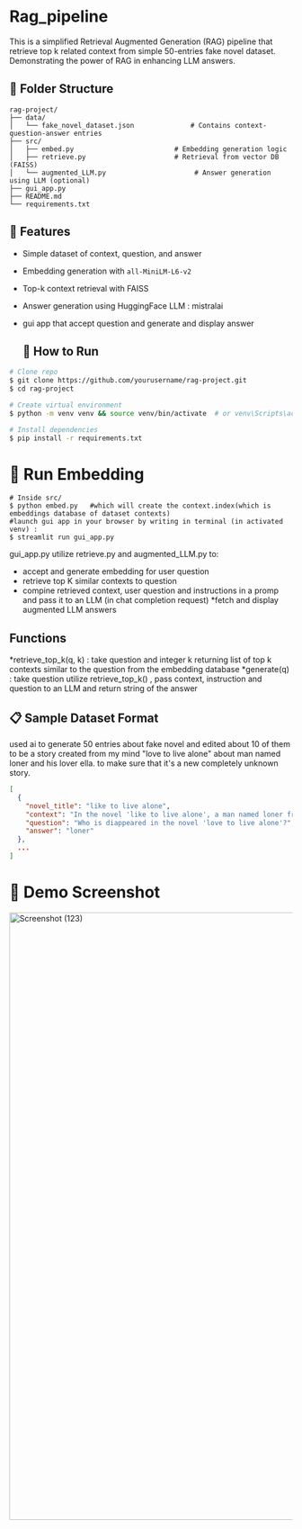 # Rag_pipeline
This is a simplified Retrieval Augmented Generation (RAG) pipeline that retrieve top k related context from simple 50-entries fake novel dataset. Demonstrating the power of RAG in enhancing LLM answers.

## 📁 Folder Structure
```
rag-project/
├── data/
│   └── fake_novel_dataset.json              # Contains context-question-answer entries
├── src/
│   ├── embed.py                         # Embedding generation logic
│   ├── retrieve.py                      # Retrieval from vector DB (FAISS)
│   └── augmented_LLM.py                      # Answer generation using LLM (optional)
├── gui_app.py
├── README.md
└── requirements.txt

```

## 📌 Features
- Simple dataset of context, question, and answer
- Embedding generation with `all-MiniLM-L6-v2`
- Top-k context retrieval with FAISS
- Answer generation using HuggingFace LLM : mistralai
- gui app that accept question and generate and display answer 

  ## 🚀 How to Run
```bash
# Clone repo
$ git clone https://github.com/yourusername/rag-project.git
$ cd rag-project

# Create virtual environment
$ python -m venv venv && source venv/bin/activate  # or venv\Scripts\activate on Windows

# Install dependencies
$ pip install -r requirements.txt
```

  # 🧪 Run Embedding
  ```terminal
  # Inside src/
  $ python embed.py   #which will create the context.index(which is embeddings database of dataset contexts)
  #launch gui app in your browser by writing in terminal (in activated venv) :
  $ streamlit run gui_app.py
  ```

gui_app.py utilize retrieve.py and augmented_LLM.py to:
* accept and generate embedding for user question
* retrieve top K similar contexts to question 
* compine retrieved context, user question and instructions in a promp and pass it to an LLM (in chat completion request)
*fetch and display augmented LLM answers

## Functions
*retrieve_top_k(q, k) : take question and integer k returning list of top k contexts similar to the question from the embedding database
*generate(q) : take question utilize retrieve_top_k() , pass context, instruction and question to an LLM and return string of the answer

## 📋 Sample Dataset Format
used ai to generate 50 entries about fake novel and edited about 10 of them to be a story created from my mind "love to live alone" about man named loner and his lover ella. to make sure that it's a new completely unknown story.

```json
[
  {
    "novel_title": "like to live alone",
    "context": "In the novel 'like to live alone', a man named loner from 'silence shadow' village disappeared into                 the mists. Legends say he's living happily alone on mountain fijstu.",
    "question": "Who is diappeared in the novel 'love to live alone'?",
    "answer": "loner"
  },
  ...
]
```
    
# 📸 Demo Screenshot
<img width="1920" height="1080" alt="Screenshot (123)" src="https://github.com/user-attachments/assets/196ae68d-aed9-405a-a18c-77ce5502c30d" />
